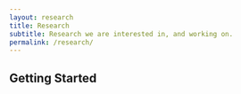 ```yaml
---
layout: research
title: Research
subtitle: Research we are interested in, and working on.
permalink: /research/
---
```


## Getting Started
